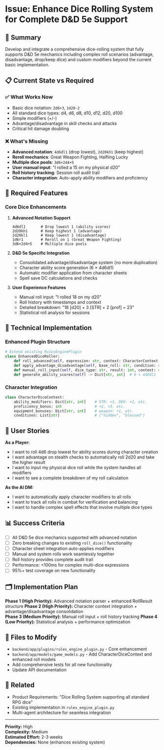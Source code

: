 # Issue: Enhance Dice Rolling System for Complete D&D 5e Support

## 🎯 Summary
Develop and integrate a comprehensive dice-rolling system that fully supports D&D 5e mechanics including complex roll scenarios (advantage, disadvantage, drop/keep dice) and custom modifiers beyond the current basic implementation.

## 📋 Current State vs Required

### ✅ What Works Now
- Basic dice notation: `2d6+3`, `1d20-2`  
- All standard dice types: d4, d6, d8, d10, d12, d20, d100
- Simple modifiers (+/-)
- Advantage/disadvantage in skill checks and attacks
- Critical hit damage doubling

### ❌ What's Missing  
- **Advanced notation**: `4d6dl1` (drop lowest), `2d20kh1` (keep highest)
- **Reroll mechanics**: Great Weapon Fighting, Halfling Lucky
- **Multiple dice pools**: `3d6+2d4+5`
- **User manual input**: "I rolled a 15 on my physical d20"
- **Roll history tracking**: Session roll audit trail
- **Character integration**: Auto-apply ability modifiers and proficiency

## 🎲 Required Features

### Core Dice Enhancements
1. **Advanced Notation Support**
   ```
   4d6dl1       # Drop lowest 1 (ability scores)
   2d20kh1      # Keep highest 1 (advantage)  
   2d20kl1      # Keep lowest 1 (disadvantage)
   1d6r1        # Reroll on 1 (Great Weapon Fighting)
   3d6+2d4+5    # Multiple dice pools
   ```

2. **D&D 5e Specific Integration**
   - Consolidated advantage/disadvantage system (no more duplication)
   - Character ability score generation (6 × 4d6dl1)
   - Automatic modifier application from character sheets
   - Spell save DC calculations and checks

3. **User Experience Features**
   - Manual roll input: "I rolled 18 on my d20"
   - Roll history with timestamps and context
   - Detailed breakdown: "18 [d20] + 3 [STR] + 2 [prof] = 23"
   - Statistical roll analysis for sessions

## 🔧 Technical Implementation

### Enhanced Plugin Structure
```python
# Extend existing RulesEnginePlugin
class EnhancedDiceRoller:
    def roll_advanced(self, expression: str, context: CharacterContext = None) -> DetailedRollResult
    def apply_advantage_disadvantage(self, base_roll: str, condition: str) -> RollResult  
    def manual_roll_input(self, dice_type: str, result: int, context: str) -> RollResult
    def generate_ability_scores(self) -> Dict[str, int]  # 6 × 4d6dl1
```

### Character Integration  
```python
class CharacterDiceContext:
    ability_modifiers: Dict[str, int]    # STR: +3, DEX: +2, etc.
    proficiency_bonus: int               # +2, +3, etc.
    equipment_bonuses: Dict[str, int]    # weapon: +1, etc.
    conditions: List[str]                # ["hidden", "blessed"]
```

## 🎯 User Stories

**As a Player:**
- I want to roll 4d6 drop lowest for ability scores during character creation
- I want advantage on stealth checks to automatically roll 2d20 and take the higher result  
- I want to input my physical dice roll while the system handles all modifiers
- I want to see a complete breakdown of my roll calculation

**As the AI DM:**
- I want to automatically apply character modifiers to all rolls
- I want to track all rolls in combat for verification and balancing
- I want to handle complex spell effects that involve multiple dice types

## 📊 Success Criteria

- [ ] All D&D 5e dice mechanics supported with advanced notation
- [ ] Zero breaking changes to existing `roll_dice()` functionality  
- [ ] Character sheet integration auto-applies modifiers
- [ ] Manual and system rolls work seamlessly together
- [ ] Roll history provides complete audit trail
- [ ] Performance: <100ms for complex multi-dice expressions
- [ ] 95%+ test coverage on new functionality

## 🗂️ Implementation Plan

**Phase 1 (High Priority):** Advanced notation parser + enhanced RollResult structure
**Phase 2 (High Priority):** Character context integration + advantage/disadvantage consolidation  
**Phase 3 (Medium Priority):** Manual roll input + roll history tracking
**Phase 4 (Low Priority):** Statistical analysis + performance optimization

## 📁 Files to Modify

- `backend/app/plugins/rules_engine_plugin.py` - Core enhancement
- `backend/app/models/game_models.py` - Add CharacterDiceContext and enhanced roll models
- Add comprehensive tests for all new functionality
- Update API documentation

## 🔗 Related
- Product Requirements: "Dice Rolling System supporting all standard RPG dice"
- Existing implementation in `rules_engine_plugin.py` 
- Multi-agent architecture for seamless integration

---

**Priority:** High  
**Complexity:** Medium  
**Estimated Effort:** 2-3 weeks  
**Dependencies:** None (enhances existing system)